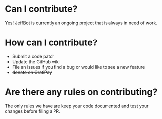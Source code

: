 # Can I contribute?
Yes! JeffBot is currently an ongoing project that is always in need of work.

# How can I contribute?
- Submit a code patch
- Update the GitHub wiki
- File an issues if you find a bug or would like to see a new feature
- ~~donate on GratiPay~~

# Are there any rules on contributing?
The only rules we have are keep your code documented and test your changes before filing a PR.
